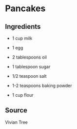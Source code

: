 Pancakes
========


Ingredients
-----------

* 1 cup milk

* 1 egg

* 2 tablespoons oil

* 1 tablespoon sugar

* 1/2 teaspoon salt

* 1-2 teaspoons baking powder

* 1 cup flour


Source
------

Vivian Tree
